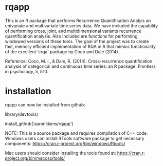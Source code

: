 # rqapp

This is an R package that performs Recurrence Quantification Analyis on univariate and multivariate time series data. We have included the capability of performing cross, joint, and multidimensional variants recurrence quantification analysis. Also included are functions for performing windowed versions of these tools. The goal of the project was to create fast, memory efficient implementation of RQA in R that mimics functionality of the excellent 'crqa' package by Coco and Dale (2014).  

Reference:
Coco, M. I., & Dale, R. (2014). Cross-recurrence quantification analysis of categorical and continuous time series: an R package. Frontiers in psychology, 5, 510.

# installation
rqapp can now be installed from github:

library(devtools)

install_github('aaronlikens/rqapp')

NOTE: This is a source package and requires compilation of C++ code. 
Windows users can install RTools software package to get necessary components:
https://cran.r-project.org/bin/windows/Rtools/

Mac users should consider installing the tools found at:
https://cran.r-project.org/bin/macosx/tools/
